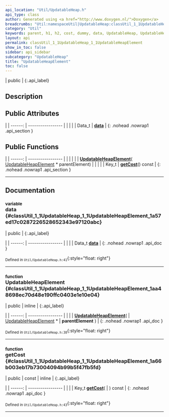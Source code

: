 ```yaml
---
api_location: "Util/UpdatableHeap.h"
api_type: class
author: Generated using <a href="http://www.doxygen.nl/">Doxygen</a>
breadcrumbs: "Util:namespaceUtil|UpdatableHeap:classUtil_1_1UpdatableHeap"
category: "Util"
keywords: parent, h1, h2, cost, dummy, data, UpdatableHeap, UpdatableHeapElement, UpdatableHeapElement, UpdatableHeapElement, getCost
layout: api
permalink: classUtil_1_1UpdatableHeap_1_1UpdatableHeapElement
show_in_toc: false
sidebar: api_sidebar
subcategory: "UpdatableHeap"
title: "UpdatableHeapElement"
toc: false
---
```


| public |
{:.api_label}

## Description





## Public Attributes

|
| ------: | ----------------- |
|  | |
| Data_t | **[data](#classUtil_1_1UpdatableHeap_1_1UpdatableHeapElement_1a57ed17c0287226528652343e97120abc)**  |
{: .nohead .nowrap1 .api_section }


## Public Functions

|
| ------: | ----------------- |
|  | |
|  | **[UpdatableHeapElement](#classUtil_1_1UpdatableHeap_1_1UpdatableHeapElement_1aa48698ec70d48e190ffc0403e1e10e04)**( [UpdatableHeapElement](classUtil_1_1UpdatableHeap_1_1UpdatableHeapElement) * parentElement) |
|  | |
| Key_t | **[getCost](#classUtil_1_1UpdatableHeap_1_1UpdatableHeapElement_1a66b003eb17b73004094b99b5f47fb5fd)**() const |
{: .nohead .nowrap1 .api_section }


-------------------------------------------------------------------

## Documentation

### <small>variable</small><br/> data {#classUtil_1_1UpdatableHeap_1_1UpdatableHeapElement_1a57ed17c0287226528652343e97120abc}

| public |
{:.api_label}

|
| ------: | ----------------- |
|  |
| Data_t **[data](#classUtil_1_1UpdatableHeap_1_1UpdatableHeapElement_1a57ed17c0287226528652343e97120abc)**  |
{: .nohead .nowrap1 .api_doc }





<sub>Defined in `Util/UpdatableHeap.h:41`</sub>{:style="float: right"}

-------------------------------------------------------------------

### <small>function</small><br/> UpdatableHeapElement {#classUtil_1_1UpdatableHeap_1_1UpdatableHeapElement_1aa48698ec70d48e190ffc0403e1e10e04}

| public | inline |
{:.api_label}

|
| ------: | ----------------- |
|  |
|  **[UpdatableHeapElement](#classUtil_1_1UpdatableHeap_1_1UpdatableHeapElement_1aa48698ec70d48e190ffc0403e1e10e04)**( |  [UpdatableHeapElement](classUtil_1_1UpdatableHeap_1_1UpdatableHeapElement) * | **parentElement** ) |
{: .nohead .nowrap1 .api_doc }





<sub>Defined in `Util/UpdatableHeap.h:38`</sub>{:style="float: right"}

-------------------------------------------------------------------

### <small>function</small><br/> getCost {#classUtil_1_1UpdatableHeap_1_1UpdatableHeapElement_1a66b003eb17b73004094b99b5f47fb5fd}

| public | const | inline |
{:.api_label}

|
| ------: | ----------------- |
|  |
| Key_t **[getCost](#classUtil_1_1UpdatableHeap_1_1UpdatableHeapElement_1a66b003eb17b73004094b99b5f47fb5fd)**( |  ) const |
{: .nohead .nowrap1 .api_doc }





<sub>Defined in `Util/UpdatableHeap.h:43`</sub>{:style="float: right"}

-------------------------------------------------------------------

